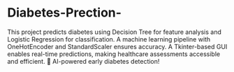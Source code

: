 # Diabetes-Prection-
This project predicts diabetes using Decision Tree for feature analysis and Logistic Regression for classification. A machine learning pipeline with OneHotEncoder and StandardScaler ensures accuracy. A Tkinter-based GUI enables real-time predictions, making healthcare assessments accessible and efficient. 🚀 AI-powered early diabetes detection!

